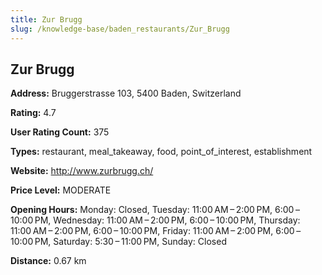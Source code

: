 ```yaml
---
title: Zur Brugg
slug: /knowledge-base/baden_restaurants/Zur_Brugg
---
```


## Zur Brugg

**Address:** Bruggerstrasse 103, 5400 Baden, Switzerland

**Rating:** 4.7

**User Rating Count:** 375

**Types:** restaurant, meal_takeaway, food, point_of_interest, establishment

**Website:** http://www.zurbrugg.ch/

**Price Level:** MODERATE

**Opening Hours:** Monday: Closed, Tuesday: 11:00 AM – 2:00 PM, 6:00 – 10:00 PM, Wednesday: 11:00 AM – 2:00 PM, 6:00 – 10:00 PM, Thursday: 11:00 AM – 2:00 PM, 6:00 – 10:00 PM, Friday: 11:00 AM – 2:00 PM, 6:00 – 10:00 PM, Saturday: 5:30 – 11:00 PM, Sunday: Closed

**Distance:** 0.67 km
